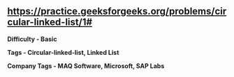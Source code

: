 ## https://practice.geeksforgeeks.org/problems/circular-linked-list/1#

**Difficulty - Basic**

**Tags - Circular-linked-list, Linked List**

**Company Tags -  MAQ Software, Microsoft, SAP Labs**
